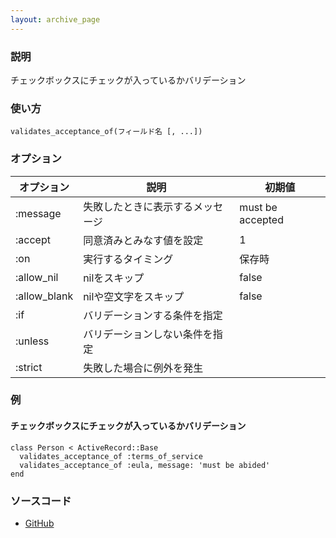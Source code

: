 ```yaml
---
layout: archive_page
---
```

### 説明
チェックボックスにチェックが入っているかバリデーション

### 使い方
    validates_acceptance_of(フィールド名 [, ...])

### オプション

オプション        | 説明                      | 初期値
-------------|-------------------------|-----------------
:message     | 失敗したときに表示するメッセージ | must be accepted
:accept      | 同意済みとみなす値を設定        | 1
:on          | 実行するタイミング         | 保存時
:allow_nil   | nilをスキップ             | false
:allow_blank | nilや空文字をスキップ              | false
:if          | バリデーションする条件を指定           |
:unless      | バリデーションしない条件を指定          |
:strict      | 失敗した場合に例外を発生 |

### 例
#### チェックボックスにチェックが入っているかバリデーション
    class Person < ActiveRecord::Base
      validates_acceptance_of :terms_of_service
      validates_acceptance_of :eula, message: 'must be abided'
    end

### ソースコード
* [GitHub](https://github.com/rails/rails/blob/ac30e389ecfa0e26e3d44c1eda8488ddf63b3ecc/activemodel/lib/active_model/validations/acceptance.rb#L101)